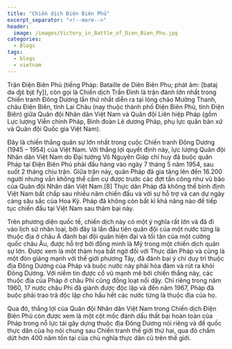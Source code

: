 ```yaml
---
title: "Chiến dịch Điện Biên Phủ"
excerpt_separator: "<!--more-->"
header:
  image: /images/Victory_in_Battle_of_Dien_Bien_Phu.jpg
categories:
  - Blogs
tags:
  - blogs
  - vietnam
---
```


Trận Điện Biên Phủ (tiếng Pháp: Bataille de Diên Biên Phu; phát âm: [bataj də djɛ̃ bjɛ̃ fy]), còn gọi là Chiến dịch Trần Đình là trận đánh lớn nhất trong Chiến tranh Đông Dương lần thứ nhất diễn ra tại lòng chảo Mường Thanh, châu Điện Biên, tỉnh Lai Châu (nay thuộc thành phố Điện Biên Phủ, tỉnh Điện Biên) giữa Quân đội Nhân dân Việt Nam và Quân đội Liên hiệp Pháp (gồm Lực lượng Viễn chinh Pháp, Binh đoàn Lê dương Pháp, phụ lực quân bản xứ và Quân đội Quốc gia Việt Nam).

Đây là chiến thắng quân sự lớn nhất trong cuộc Chiến tranh Đông Dương (1945 – 1954) của Việt Nam. Với thắng lợi quyết định này, lực lượng Quân đội Nhân dân Việt Nam do Đại tướng Võ Nguyên Giáp chỉ huy đã buộc quân Pháp tại Điện Biên Phủ phải đầu hàng vào ngày 7 tháng 5 năm 1954, sau suốt 2 tháng chịu trận. Giữa trận này, quân Pháp đã gia tăng lên đến 16.200 người nhưng vẫn không thể cầm cự được trước các đợt tấn công như vũ bão của Quân đội Nhân dân Việt Nam.[8] Thực dân Pháp đã không thể bình định Việt Nam bất chấp sau nhiều năm chiến đấu và với sự hỗ trợ và can dự ngày càng sâu sắc của Hoa Kỳ. Pháp đã không còn bất kì khả năng nào để tiếp tục chiến đấu tại Việt Nam sau thảm bại này.

Trên phương diện quốc tế, chiến dịch này có một ý nghĩa rất lớn và đã đi vào lịch sử nhân loại, bởi đây là lần đầu tiên quân đội của một nước từng là thuộc địa ở châu Á đánh bại đội quân hiện đại và tối tân của một cường quốc châu Âu, được hỗ trợ bởi đồng minh là Mỹ trong một chiến dịch quân sự lớn. Được xem là một thảm họa bất ngờ đối với Thực dân Pháp và cũng là một đòn giáng mạnh với thế giới phương Tây, đã đánh bại ý chí duy trì thuộc địa Đông Dương của Pháp và buộc nước này phải hòa đàm và rút ra khỏi Đông Dương. Với niềm tin được cổ vũ mạnh mẽ bởi chiến thắng này, các thuộc địa của Pháp ở châu Phi cũng đồng loạt nổi dậy. Chỉ riêng trong năm 1960, 17 nước châu Phi đã giành được độc lập và đến năm 1967, Pháp đã buộc phải trao trả độc lập cho hầu hết các nước từng là thuộc địa của họ.

Qua đó, thắng lợi của Quân đội Nhân dân Việt Nam trong Chiến dịch Điện Biên Phủ còn được xem là một cột mốc đánh dấu thất bại hoàn toàn của Pháp trong nỗ lực tái gây dựng thuộc địa Đông Dương nói riêng và đế quốc thực dân của họ nói chung sau Chiến tranh thế giới thứ hai, qua đó chấm dứt hơn 400 năm tồn tại của chủ nghĩa thực dân cũ trên thế giới.
